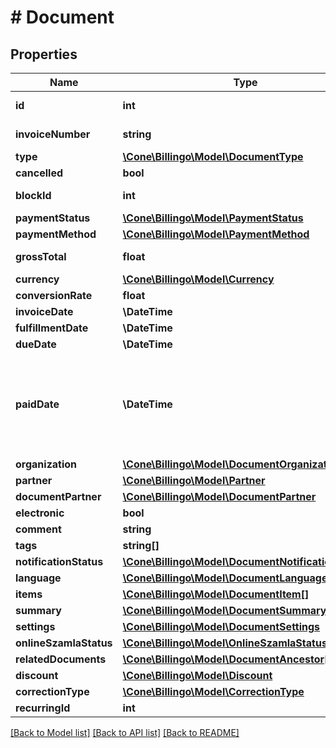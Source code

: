 # # Document

## Properties

Name | Type | Description | Notes
------------ | ------------- | ------------- | -------------
**id** | **int** | The document&#39;s unique identifier. | [optional]
**invoiceNumber** | **string** | The document&#39;s invoice number. | [optional]
**type** | [**\Cone\Billingo\Model\DocumentType**](DocumentType.md) |  | [optional]
**cancelled** | **bool** |  | [optional]
**blockId** | **int** | DocumentBlock&#39;s identifier. | [optional]
**paymentStatus** | [**\Cone\Billingo\Model\PaymentStatus**](PaymentStatus.md) |  | [optional]
**paymentMethod** | [**\Cone\Billingo\Model\PaymentMethod**](PaymentMethod.md) |  | [optional]
**grossTotal** | **float** | The document&#39;s gross total price. | [optional]
**currency** | [**\Cone\Billingo\Model\Currency**](Currency.md) |  | [optional]
**conversionRate** | **float** |  | [optional]
**invoiceDate** | **\DateTime** |  | [optional]
**fulfillmentDate** | **\DateTime** |  | [optional]
**dueDate** | **\DateTime** |  | [optional]
**paidDate** | **\DateTime** | If payment_status equals &#39;paid&#39; or &#39;partially_paid&#39;, it will show the paid date otherwise the current date. | [optional]
**organization** | [**\Cone\Billingo\Model\DocumentOrganization**](DocumentOrganization.md) |  | [optional]
**partner** | [**\Cone\Billingo\Model\Partner**](Partner.md) |  | [optional]
**documentPartner** | [**\Cone\Billingo\Model\DocumentPartner**](DocumentPartner.md) |  | [optional]
**electronic** | **bool** |  | [optional]
**comment** | **string** |  | [optional]
**tags** | **string[]** |  | [optional]
**notificationStatus** | [**\Cone\Billingo\Model\DocumentNotificationStatus**](DocumentNotificationStatus.md) |  | [optional]
**language** | [**\Cone\Billingo\Model\DocumentLanguage**](DocumentLanguage.md) |  | [optional]
**items** | [**\Cone\Billingo\Model\DocumentItem[]**](DocumentItem.md) |  | [optional]
**summary** | [**\Cone\Billingo\Model\DocumentSummary**](DocumentSummary.md) |  | [optional]
**settings** | [**\Cone\Billingo\Model\DocumentSettings**](DocumentSettings.md) |  | [optional]
**onlineSzamlaStatus** | [**\Cone\Billingo\Model\OnlineSzamlaStatusEnum**](OnlineSzamlaStatusEnum.md) |  | [optional]
**relatedDocuments** | [**\Cone\Billingo\Model\DocumentAncestor[]**](DocumentAncestor.md) |  | [optional]
**discount** | [**\Cone\Billingo\Model\Discount**](Discount.md) |  | [optional]
**correctionType** | [**\Cone\Billingo\Model\CorrectionType**](CorrectionType.md) |  | [optional]
**recurringId** | **int** |  | [optional]

[[Back to Model list]](../../README.md#models) [[Back to API list]](../../README.md#endpoints) [[Back to README]](../../README.md)
